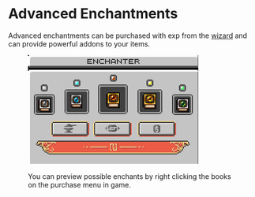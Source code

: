 # Advanced Enchantments

Advanced enchantments can be purchased with exp from the [wizard](../beginner-guide/4.-npc-spoiler.md) and can provide powerful addons to your items.&#x20;

<figure><img src="../.gitbook/assets/image (60).png" alt=""><figcaption><p>You can preview possible enchants by right clicking the books on the purchase menu in game.</p></figcaption></figure>
